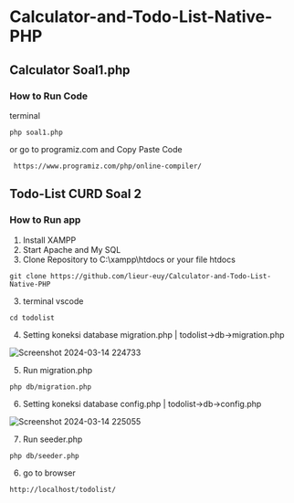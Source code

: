 # Calculator-and-Todo-List-Native-PHP
###
## Calculator Soal1.php
### How to Run Code
terminal
```
php soal1.php
```
or
go to programiz.com and Copy Paste Code

```
 https://www.programiz.com/php/online-compiler/
```
## Todo-List CURD Soal 2
### How to Run app
1. Install XAMPP
2. Start Apache and My SQL
3. Clone Repository to C:\xampp\htdocs or your file htdocs
```
git clone https://github.com/lieur-euy/Calculator-and-Todo-List-Native-PHP
```
3. terminal vscode
```
cd todolist 
```
4. Setting koneksi database migration.php | todolist->db->migration.php

![Screenshot 2024-03-14 224733](https://github.com/lieur-euy/Calculator-and-Todo-List-Native-PHP/assets/57533243/f02e2f90-fd35-47e8-b983-da371f5fb8d7)

5. Run migration.php
```
php db/migration.php
```
6. Setting koneksi database config.php | todolist->db->config.php

![Screenshot 2024-03-14 225055](https://github.com/lieur-euy/Calculator-and-Todo-List-Native-PHP/assets/57533243/1d98432e-d825-4ba0-9ad9-a7a81ea469c6)

7. Run seeder.php
```
php db/seeder.php
```
6. go to browser
```
http://localhost/todolist/
```

